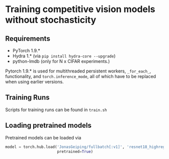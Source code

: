 # Training competitive vision models without stochasticity

## Requirements
* PyTorch 1.9.*
* Hydra 1.* (via `pip install hydra-core --upgrade`)
* python-lmdb (only for N x CIFAR experiments.)

Pytorch 1.9.* is used for multithreaded persistent workers, `_for_each_`, functionality, and `torch.inference_mode`, all of which have to be replaced when using earlier versions.


## Training Runs

Scripts for training runs can be found in `train.sh`


## Loading pretrained models
Pretrained models can be loaded via
```python
model = torch.hub.load('JonasGeiping/fullbatch[:v1]', 'resnet18_highreg',
                       pretrained=True)
```
